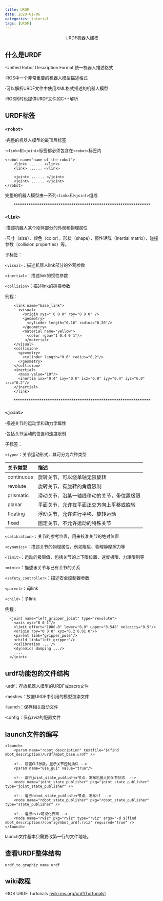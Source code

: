 ```yaml
---
title: URDF
date: 2020-01-06
categories: tutorial
tags: [URDF]
---
```


<center>URDF机器人建模</center>

<!-- more -->


## 什么是URDF

·Unified Robot Description Format,统一机器人描述格式

·ROS中一个非常重要的机器人模型描述格式

·可以解析URDF文件中使用XML格式描述的机器人模型

·ROS同时也提供URDF文件的C++解析

## URDF标签

### `<robot>`

·完整的机器人模型的最顶层标签

·`<link>`和`<joint>`标签都必须包含在`<robot>`标签内


```
<robot name="name of the robot">
	<link> ...... </link>
	<link> ...... </link>

	<joint> ...... </joint>
	<joint> ...... </joint>
</robot>
```

完整的机器人模型由一系列`<link>`和`<joint>`组成

<center>****************************************************************</center>

### `<link>`

·描述机器人某个刚体部分的外观和物理属性

·尺寸（size）、颜色（color），形状（shape），惯性矩阵（inertial matrix），碰撞参数（collision properties）等。

子标签：

`<visual>`：描述机器人link部分的外观参数

`<inertial>`：描述link的惯性参数

`<collision>`：描述link的碰撞参数

例程：

```
    <link name="base_link">
      <visual>
        <origin xyz=" 0 0 0" rpy="0 0 0" />
        <geometry>
          <cylinder length="0.16" radius="0.20"/>
        </geometry>
        <material name="yellow">
          <color rgba="1 0.4 0 1"/>
         </material>
    </visual>
    <collision>
      <geometry>
        <cylinder length="0.6" radius="0.2"/>
      </geometry>
    </collision>
    <inertial>
      <mass value="10"/>
      <inertia ixx="0.4" ixy="0.0" ixz="0.0" iyy="0.4" iyz="0.0" izz="0.2"/>
    </inertial>
    </link>
```

<center>****************************************************************</center>

### `<joint>`

·描述关节的运动学和动力学属性

·包括关节运动的位置和速度限制

子标签：

`<type>`：关节运动形式，其可分为六种类型

|关节类型|描述|
|:--|:--|
| continuous | 旋转关节，可以绕单轴无限旋转 |
| revolute | 旋转关节，有旋转的角度限制 |
| prismatic | 滑动关节，沿某一轴线移动的关节，带位置极限 |
| planar | 平面关节，允许在平面正交方向上平移或旋转 |
| floating | 浮动关节，允许进行平移、旋转运动 |
| fixed | 固定关节，不允许运动的特殊关节 |

`<calibration>`：关节的参考位置，用来校准关节的绝对位置

`<dynamics>`：描述关节的物理属性，例如阻尼、物理静摩擦力等

`<limit>`：运动的极限值，包括关节的上下限位置、速度极限、力矩限制等

`<mimic>`：描述该关节与已有关节的关系

`<safety_controller>`：描述安全控制器参数

`<parent>`：母link

`<child>`：子link

例程：

```
  <joint name="left_gripper_joint" type="revolute">
    <axis xyz="0 0 1"/>
    <limit effort="1000.0" lower="0.0" upper="0.548" velocity="0.5"/>
    <origin rpy="0 0 0" xyz="0.2 0.01 0"/>
    <parent link="gripper_pole"/>
    <child link="left_gripper"/>
    <calibration ... />
    <dynamics damping .../>
    ....
  </joint>
```

## urdf功能包的文件结构

·urdf：存放机器人模型的URDF或xacro文件

·meshes：放置URDF中引用的模型渲染文件

·launch：保存相关启动文件

·config：保存rviz的配置文件

## launch文件的编写

```
<launch>
	<param name="robot_description" textfile="$(find mbot_description)/urdf/mbot_base.urdf" />

	<!-- 设置GUI参数，显示关节控制插件 -->
	<param name="use_gui" value="true"/>
	
	<!-- 运行joint_state_publisher节点，发布机器人的关节状态  -->
	<node name="joint_state_publisher" pkg="joint_state_publisher" type="joint_state_publisher" />
	
	<!-- 运行robot_state_publisher节点，发布tf  -->
	<node name="robot_state_publisher" pkg="robot_state_publisher" type="state_publisher" />
	
	<!-- 运行rviz可视化界面 -->
	<node name="rviz" pkg="rviz" type="rviz" args="-d $(find mbot_description)/config/mbot_urdf.rviz" required="true" />
</launch>
```

launch文件基本只需要改第一行的文件地址。

## 查看URDF整体结构

```
urdf_to_graphiz name.urdf
```

## wiki教程

·ROS URDF Turtorials
[(wiki.ros.org/urdf/Turtorials)](http://wiki.ros.org/urdf/Turtorials)